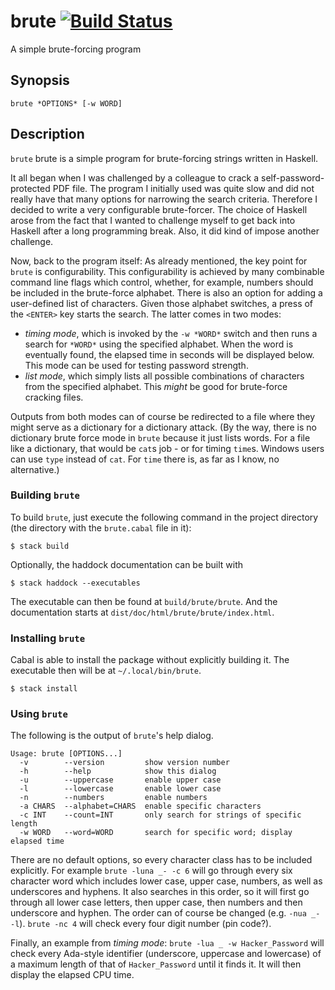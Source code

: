 # brute [![Build Status](https://travis-ci.org/kmein/brute.svg?branch=master)](https://travis-ci.org/kmein/brute)

A simple brute-forcing program

## Synopsis
`brute *OPTIONS* [-w WORD]`

## Description
`brute` brute is a simple program for brute-forcing strings written in Haskell.

It all began when I was challenged by a colleague to crack a
self-password-protected PDF file. The program I initially used was quite slow
and did not really have that many options for narrowing the search criteria.
Therefore I decided to write a very configurable brute-forcer. The choice of
Haskell arose from the fact that I wanted to challenge myself to get back into
Haskell after a long programming break. Also, it did kind of impose another
challenge.

Now, back to the program itself: As already mentioned, the key point for `brute`
is configurability. This configurability is achieved by many combinable command
line flags which control, whether, for example, numbers should be included in
the brute-force alphabet. There is also an option for adding a user-defined
list of characters. Given those alphabet switches, a press of the `<ENTER>` key
starts the search. The latter comes in two modes:

  * *timing mode*, which is invoked by the `-w *WORD*` switch and then
    runs a search for `*WORD*` using the specified alphabet. When the word
    is eventually found, the elapsed time in seconds will be displayed below.
    This mode can be used for testing password strength.
  * *list mode*, which simply lists all possible combinations of characters
    from the specified alphabet. This *might* be good for brute-force cracking
    files.

Outputs from both modes can of course be redirected to a file where they
might serve as a dictionary for a dictionary attack. (By the way, there is no
dictionary brute force mode in `brute` because it just lists words. For a file
like a dictionary, that would be `cat`s job - or for timing `time`s. Windows
users can use `type` instead of `cat`. For `time` there is, as far as I know, no
alternative.)

### Building `brute`

To build `brute`, just execute the following command in the project directory
(the directory with the `brute.cabal` file in it):

```
$ stack build
```

Optionally, the haddock documentation can be built with

```
$ stack haddock --executables
```

The executable can then be found at `build/brute/brute`.
And the documentation starts at `dist/doc/html/brute/brute/index.html`.

### Installing `brute`
Cabal is able to install the package without explicitly
building it. The executable then will be at `~/.local/bin/brute`.

```
$ stack install
```

### Using `brute`
The following is the output of `brute`'s help dialog.

```
Usage: brute [OPTIONS...]
  -v        --version         show version number
  -h        --help            show this dialog
  -u        --uppercase       enable upper case
  -l        --lowercase       enable lower case
  -n        --numbers         enable numbers
  -a CHARS  --alphabet=CHARS  enable specific characters
  -c INT    --count=INT       only search for strings of specific length
  -w WORD   --word=WORD       search for specific word; display elapsed time
```

There are no default options, so every character class has to be included
explicitly. For example `brute -luna _- -c 6` will go through every six
character word which includes lower case, upper case, numbers, as well as
underscores and hyphens. It also searches in this order, so it will first
go through all lower case letters, then upper case, then numbers and then
underscore and hyphen. The order can of course be changed (e.g. `-nua _- -l`).
`brute -nc 4` will check every four digit number (pin code?).

Finally, an example from *timing mode*: `brute -lua _ -w Hacker_Password` will
check every Ada-style identifier (underscore, uppercase and lowercase) of a
maximum length of that of `Hacker_Password` until it finds it. It will then
display the elapsed CPU time.


